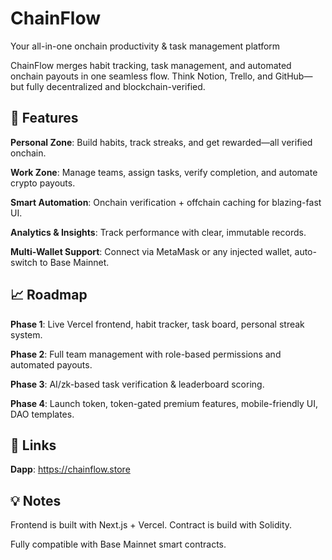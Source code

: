 # ChainFlow

Your all-in-one onchain productivity & task management platform

ChainFlow merges habit tracking, task management, and automated onchain payouts in one seamless flow. Think Notion, Trello, and GitHub—but fully decentralized and blockchain-verified.

## 🚀 Features

**Personal Zone**: Build habits, track streaks, and get rewarded—all verified onchain.

**Work Zone**: Manage teams, assign tasks, verify completion, and automate crypto payouts.

**Smart Automation**: Onchain verification + offchain caching for blazing-fast UI.

**Analytics & Insights**: Track performance with clear, immutable records.

**Multi-Wallet Support**: Connect via MetaMask or any injected wallet, auto-switch to Base Mainnet.

## 📈 Roadmap

**Phase 1**: Live Vercel frontend, habit tracker, task board, personal streak system.

**Phase 2**: Full team management with role-based permissions and automated payouts.

**Phase 3**: AI/zk-based task verification & leaderboard scoring.

**Phase 4**: Launch token, token-gated premium features, mobile-friendly UI, DAO templates.

## 🔗 Links

**Dapp**: https://chainflow.store

## 💡 Notes

Frontend is built with Next.js + Vercel. Contract is build with Solidity.

Fully compatible with Base Mainnet smart contracts.
